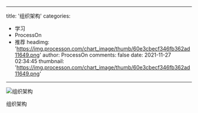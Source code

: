 
---
title: '组织架构'
categories: 
 - 学习
 - ProcessOn
 - 推荐
headimg: 'https://img.processon.com/chart_image/thumb/60e3cbecf346fb362ad11649.png'
author: ProcessOn
comments: false
date: 2021-11-27 02:34:45
thumbnail: 'https://img.processon.com/chart_image/thumb/60e3cbecf346fb362ad11649.png'
---

<div>   
<img class="thumb" alt="组织架构" src="https://img.processon.com/chart_image/thumb/60e3cbecf346fb362ad11649.png" referrerpolicy="no-referrer">
<p>组织架构</p>  
</div>
            